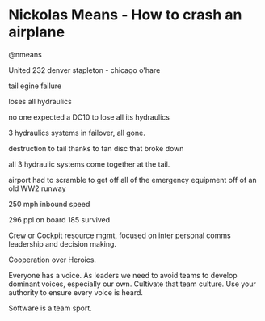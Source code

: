 # Nickolas Means - How to crash an airplane
@nmeans

United 232 denver stapleton - chicago o'hare

tail egine failure

loses all hydraulics

no one expected a DC10 to lose all its hydraulics

3 hydraulics systems in failover, all gone.

destruction to tail thanks to fan disc that broke down

all 3 hydraulic systems come together at the tail.

airport had to scramble to get off all of the emergency equipment off of an old WW2 runway

250 mph inbound speed

296 ppl on board 185 survived

Crew or Cockpit resource mgmt, focused on inter personal comms leadership and decision making.

Cooperation over Heroics.

Everyone has a voice.
As leaders we need to avoid teams to develop dominant voices, especially our own.
Cultivate that team culture.
Use your authority to ensure every voice is heard.

Software is a team sport.
